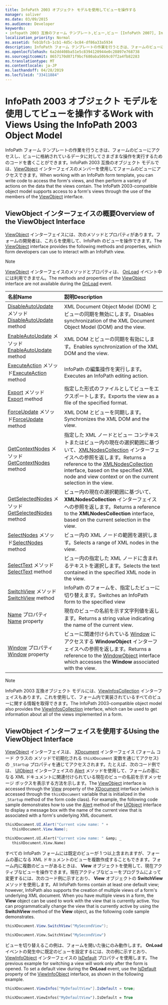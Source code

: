 ```yaml
---
title: InfoPath 2003 オブジェクト モデルを使用してビューを操作する
manager: soliver
ms.date: 03/09/2015
ms.audience: Developer
keywords:
- infopath 2003 互換のフォーム テンプレート,ビュー,ビュー [InfoPath 2007], InfoPath 2003 互換のフォーム テンプレート
localization_priority: Normal
ms.assetid: feb1bfcb-1cb1-4d5c-bc84-df86a33a5934
description: InfoPath フォーム テンプレートの作業を行うときは、フォームのビューにアクセスし、ビューに格納されているデータに対してさまざまな操作を実行するためのコードを書くことができます。InfoPath 2003 互換のオブジェクト モデルでは、ViewObject インターフェイスのメンバーを使用してフォームのビューにアクセスできます。
ms.openlocfilehash: 6a2dd408ba51e5c8394120944e0c28897e768738
ms.sourcegitcommit: 8657170d071f9bcf680aba50b9c07f2a4fb82283
ms.translationtype: MT
ms.contentlocale: ja-JP
ms.lasthandoff: 04/28/2019
ms.locfileid: "33411884"
---
```

# <a name="work-with-views-using-the-infopath-2003-object-model"></a><span data-ttu-id="78dbe-105">InfoPath 2003 オブジェクト モデルを使用してビューを操作する</span><span class="sxs-lookup"><span data-stu-id="78dbe-105">Work with Views Using the InfoPath 2003 Object Model</span></span>

<span data-ttu-id="78dbe-p102">InfoPath フォーム テンプレートの作業を行うときは、フォームのビューにアクセスし、ビューに格納されているデータに対してさまざまな操作を実行するためのコードを書くことができます。InfoPath 2003 互換のオブジェクト モデルでは、[ViewObject](https://msdn.microsoft.com/library/Microsoft.Office.Interop.InfoPath.SemiTrust.ViewObject.aspx) インターフェイスのメンバーを使用してフォームのビューにアクセスできます。</span><span class="sxs-lookup"><span data-stu-id="78dbe-p102">When working with an InfoPath form template, you can write code to access the form's views, and then perform a variety of actions on the data that the views contain. The InfoPath 2003-compatible object model supports access to a form's views through the use of the members of the [ViewObject](https://msdn.microsoft.com/library/Microsoft.Office.Interop.InfoPath.SemiTrust.ViewObject.aspx) interface.</span></span> 
  
## <a name="overview-of-the-viewobject-interface"></a><span data-ttu-id="78dbe-108">ViewObject インターフェイスの概要</span><span class="sxs-lookup"><span data-stu-id="78dbe-108">Overview of the ViewObject Interface</span></span>

<span data-ttu-id="78dbe-109">[ViewObject](https://msdn.microsoft.com/library/Microsoft.Office.Interop.InfoPath.SemiTrust.ViewObject.aspx) インターフェイスには、次のメソッドとプロパティがあります。フォームの開発者は、これらを使用して、InfoPath のビューを操作できます。</span><span class="sxs-lookup"><span data-stu-id="78dbe-109">The [ViewObject](https://msdn.microsoft.com/library/Microsoft.Office.Interop.InfoPath.SemiTrust.ViewObject.aspx) interface provides the following methods and properties, which form developers can use to interact with an InfoPath view.</span></span> 
  
> [!NOTE]
> <span data-ttu-id="78dbe-110">[ViewObject](https://msdn.microsoft.com/library/Microsoft.Office.Interop.InfoPath.SemiTrust.ViewObject.aspx) インターフェイスのメソッドとプロパティは、 [OnLoad](https://msdn.microsoft.com/library/Microsoft.Office.Interop.InfoPath.SemiTrust._XDocumentEventSink2_Event.OnLoad.aspx) イベント中には利用できません。</span><span class="sxs-lookup"><span data-stu-id="78dbe-110">The methods and properties of the [ViewObject](https://msdn.microsoft.com/library/Microsoft.Office.Interop.InfoPath.SemiTrust.ViewObject.aspx) interface are not available during the [OnLoad](https://msdn.microsoft.com/library/Microsoft.Office.Interop.InfoPath.SemiTrust._XDocumentEventSink2_Event.OnLoad.aspx) event.</span></span> 
  
|<span data-ttu-id="78dbe-111">**名前**</span><span class="sxs-lookup"><span data-stu-id="78dbe-111">**Name**</span></span>|<span data-ttu-id="78dbe-112">**説明**</span><span class="sxs-lookup"><span data-stu-id="78dbe-112">**Description**</span></span>|
|:-----|:-----|
|<span data-ttu-id="78dbe-113">[DisableAutoUpdate](https://msdn.microsoft.com/library/Microsoft.Office.Interop.InfoPath.SemiTrust.View.DisableAutoUpdate.aspx) メソッド</span><span class="sxs-lookup"><span data-stu-id="78dbe-113">[DisableAutoUpdate](https://msdn.microsoft.com/library/Microsoft.Office.Interop.InfoPath.SemiTrust.View.DisableAutoUpdate.aspx) method</span></span>  <br/> |<span data-ttu-id="78dbe-114">XML Document Object Model (DOM) とビューの同期を無効にします。</span><span class="sxs-lookup"><span data-stu-id="78dbe-114">Disables synchronization of the XML Document Object Model (DOM) and the view.</span></span>  <br/> |
|<span data-ttu-id="78dbe-115">[EnableAutoUpdate](https://msdn.microsoft.com/library/Microsoft.Office.Interop.InfoPath.SemiTrust.View.EnableAutoUpdate.aspx) メソッド</span><span class="sxs-lookup"><span data-stu-id="78dbe-115">[EnableAutoUpdate](https://msdn.microsoft.com/library/Microsoft.Office.Interop.InfoPath.SemiTrust.View.EnableAutoUpdate.aspx) method</span></span>  <br/> |<span data-ttu-id="78dbe-116">XML DOM とビューの同期を有効にします。</span><span class="sxs-lookup"><span data-stu-id="78dbe-116">Enables synchronization of the XML DOM and the view.</span></span>  <br/> |
|<span data-ttu-id="78dbe-117">[ExecuteAction](https://msdn.microsoft.com/library/Microsoft.Office.Interop.InfoPath.SemiTrust.View.ExecuteAction.aspx) メソッド</span><span class="sxs-lookup"><span data-stu-id="78dbe-117">[ExecuteAction](https://msdn.microsoft.com/library/Microsoft.Office.Interop.InfoPath.SemiTrust.View.ExecuteAction.aspx) method</span></span>  <br/> |<span data-ttu-id="78dbe-118">InfoPath の編集操作を実行します。</span><span class="sxs-lookup"><span data-stu-id="78dbe-118">Executes an InfoPath editing action.</span></span>  <br/> |
|<span data-ttu-id="78dbe-119">[Export](https://msdn.microsoft.com/library/Microsoft.Office.Interop.InfoPath.SemiTrust.View.Export.aspx) メソッド</span><span class="sxs-lookup"><span data-stu-id="78dbe-119">[Export](https://msdn.microsoft.com/library/Microsoft.Office.Interop.InfoPath.SemiTrust.View.Export.aspx) method</span></span>  <br/> |<span data-ttu-id="78dbe-120">指定した形式のファイルとしてビューをエクスポートします。</span><span class="sxs-lookup"><span data-stu-id="78dbe-120">Exports the view as a file of the specified format.</span></span>  <br/> |
|<span data-ttu-id="78dbe-121">[ForceUpdate](https://msdn.microsoft.com/library/Microsoft.Office.Interop.InfoPath.SemiTrust.View.ForceUpdate.aspx) メソッド</span><span class="sxs-lookup"><span data-stu-id="78dbe-121">[ForceUpdate](https://msdn.microsoft.com/library/Microsoft.Office.Interop.InfoPath.SemiTrust.View.ForceUpdate.aspx) method</span></span>  <br/> |<span data-ttu-id="78dbe-122">XML DOM とビューを同期します。</span><span class="sxs-lookup"><span data-stu-id="78dbe-122">Synchronizes the XML DOM and the view.</span></span>  <br/> |
|<span data-ttu-id="78dbe-123">[GetContextNodes](https://msdn.microsoft.com/library/Microsoft.Office.Interop.InfoPath.SemiTrust.View.GetContextNodes.aspx) メソッド</span><span class="sxs-lookup"><span data-stu-id="78dbe-123">[GetContextNodes](https://msdn.microsoft.com/library/Microsoft.Office.Interop.InfoPath.SemiTrust.View.GetContextNodes.aspx) method</span></span>  <br/> |<span data-ttu-id="78dbe-124">指定した XML ノードとビュー コンテキストまたはビュー内の現在の選択範囲に基づいて、[XMLNodesCollection](https://msdn.microsoft.com/library/Microsoft.Office.Interop.InfoPath.SemiTrust.XMLNodesCollection.aspx) インターフェイスへの参照を返します。</span><span class="sxs-lookup"><span data-stu-id="78dbe-124">Returns a reference to the [XMLNodesCollection](https://msdn.microsoft.com/library/Microsoft.Office.Interop.InfoPath.SemiTrust.XMLNodesCollection.aspx) interface, based on the specified XML node and view context or on the current selection in the view.</span></span>  <br/> |
|<span data-ttu-id="78dbe-125">[GetSelectedNodes](https://msdn.microsoft.com/library/Microsoft.Office.Interop.InfoPath.SemiTrust.View.GetSelectedNodes.aspx) メソッド</span><span class="sxs-lookup"><span data-stu-id="78dbe-125">[GetSelectedNodes](https://msdn.microsoft.com/library/Microsoft.Office.Interop.InfoPath.SemiTrust.View.GetSelectedNodes.aspx) method</span></span>  <br/> |<span data-ttu-id="78dbe-126">ビュー内の現在の選択範囲に基づいて、 **XMLNodesCollection** インターフェイスへの参照を返します。</span><span class="sxs-lookup"><span data-stu-id="78dbe-126">Returns a reference to the **XMLNodesCollection** interface, based on the current selection in the view.</span></span>  <br/> |
|<span data-ttu-id="78dbe-127">[SelectNodes](https://msdn.microsoft.com/library/Microsoft.Office.Interop.InfoPath.SemiTrust.View.SelectNodes.aspx) メソッド</span><span class="sxs-lookup"><span data-stu-id="78dbe-127">[SelectNodes](https://msdn.microsoft.com/library/Microsoft.Office.Interop.InfoPath.SemiTrust.View.SelectNodes.aspx) method</span></span>  <br/> |<span data-ttu-id="78dbe-128">ビュー内の XML ノードの範囲を選択します。</span><span class="sxs-lookup"><span data-stu-id="78dbe-128">Selects a range of XML nodes in the view.</span></span>  <br/> |
|<span data-ttu-id="78dbe-129">[SelectText](https://msdn.microsoft.com/library/Microsoft.Office.Interop.InfoPath.SemiTrust.View.SelectText.aspx) メソッド</span><span class="sxs-lookup"><span data-stu-id="78dbe-129">[SelectText](https://msdn.microsoft.com/library/Microsoft.Office.Interop.InfoPath.SemiTrust.View.SelectText.aspx) method</span></span>  <br/> |<span data-ttu-id="78dbe-130">ビュー内の指定した XML ノードに含まれるテキストを選択します。</span><span class="sxs-lookup"><span data-stu-id="78dbe-130">Selects the text contained in the specified XML node in the view.</span></span>  <br/> |
|<span data-ttu-id="78dbe-131">[SwitchView](https://msdn.microsoft.com/library/Microsoft.Office.Interop.InfoPath.SemiTrust.View.SwitchView.aspx) メソッド</span><span class="sxs-lookup"><span data-stu-id="78dbe-131">[SwitchView](https://msdn.microsoft.com/library/Microsoft.Office.Interop.InfoPath.SemiTrust.View.SwitchView.aspx) method</span></span>  <br/> |<span data-ttu-id="78dbe-132">InfoPath のフォームを、指定したビューに切り替えます。</span><span class="sxs-lookup"><span data-stu-id="78dbe-132">Switches an InfoPath form to the specified view</span></span>  <br/> |
|<span data-ttu-id="78dbe-133">[Name](https://msdn.microsoft.com/library/Microsoft.Office.Interop.InfoPath.SemiTrust.View.Name.aspx) プロパティ</span><span class="sxs-lookup"><span data-stu-id="78dbe-133">[Name](https://msdn.microsoft.com/library/Microsoft.Office.Interop.InfoPath.SemiTrust.View.Name.aspx) property</span></span>  <br/> |<span data-ttu-id="78dbe-134">現在のビューの名前を示す文字列値を返します。</span><span class="sxs-lookup"><span data-stu-id="78dbe-134">Returns a string value indicating the name of the current view.</span></span>  <br/> |
|<span data-ttu-id="78dbe-135">[Window](https://msdn.microsoft.com/library/Microsoft.Office.Interop.InfoPath.SemiTrust.View.Window.aspx) プロパティ</span><span class="sxs-lookup"><span data-stu-id="78dbe-135">[Window](https://msdn.microsoft.com/library/Microsoft.Office.Interop.InfoPath.SemiTrust.View.Window.aspx) property</span></span>  <br/> |<span data-ttu-id="78dbe-136">ビューに関連付けられている [Window](https://msdn.microsoft.com/library/Microsoft.Office.Interop.InfoPath.SemiTrust.WindowObject.aspx) にアクセスする **WindowObject** インターフェイスへの参照を返します。</span><span class="sxs-lookup"><span data-stu-id="78dbe-136">Returns a reference to the [WindowObject](https://msdn.microsoft.com/library/Microsoft.Office.Interop.InfoPath.SemiTrust.WindowObject.aspx) interface which accesses the **Window** associated with the view.</span></span>  <br/> |
   
> [!NOTE]
> <span data-ttu-id="78dbe-137">InfoPath 2003 互換オブジェクト モデルには、[ViewInfosCollection](https://msdn.microsoft.com/library/Microsoft.Office.Interop.InfoPath.SemiTrust.ViewInfosCollection.aspx) インターフェイスもあります。これを使用して、フォーム内で実装されているすべてのビューに関する情報を取得できます。</span><span class="sxs-lookup"><span data-stu-id="78dbe-137">The InfoPath 2003-compatible object model also provides the [ViewInfosCollection](https://msdn.microsoft.com/library/Microsoft.Office.Interop.InfoPath.SemiTrust.ViewInfosCollection.aspx) interface, which can be used to get information about all of the views implemented in a form.</span></span> 
  
## <a name="using-the-viewobject-interface"></a><span data-ttu-id="78dbe-138">ViewObject インターフェイスを使用する</span><span class="sxs-lookup"><span data-stu-id="78dbe-138">Using the ViewObject Interface</span></span>

<span data-ttu-id="78dbe-p103">[ViewObject](https://msdn.microsoft.com/library/Microsoft.Office.Interop.InfoPath.SemiTrust.ViewObject.aspx) インターフェイスは、 [XDocument](https://msdn.microsoft.com/library/Microsoft.Office.Interop.InfoPath.SemiTrust._XDocument2.View.aspx) インターフェイス (フォーム コード クラスの  [](https://msdn.microsoft.com/library/Microsoft.Office.Interop.InfoPath.SemiTrust.XDocument.aspx) メソッドで初期化される  `thisXDocument` 変数を通じてアクセス) の `_Startup` プロパティを通じてアクセスされます。たとえば、次のコード例では、 [UIObject](https://msdn.microsoft.com/library/Microsoft.Office.Interop.InfoPath.SemiTrust.UI2.Alert.aspx) インターフェイスの [Alert](https://msdn.microsoft.com/library/Microsoft.Office.Interop.InfoPath.SemiTrust.UIObject.aspx) メソッドを使用して、フォームの基になる XML ドキュメントに関連付けられている現在のビューの名前を示すメッセージ ボックスを表示する方法を示します。</span><span class="sxs-lookup"><span data-stu-id="78dbe-p103">The [ViewObject](https://msdn.microsoft.com/library/Microsoft.Office.Interop.InfoPath.SemiTrust.ViewObject.aspx) interface is accessed through the [View](https://msdn.microsoft.com/library/Microsoft.Office.Interop.InfoPath.SemiTrust._XDocument2.View.aspx) property of the [XDocument](https://msdn.microsoft.com/library/Microsoft.Office.Interop.InfoPath.SemiTrust.XDocument.aspx) interface (which is accessed through the  `thisXDocument` variable that is initialized in the  `_Startup` method of the form code class). For example, the following code sample demonstrates how to use the [Alert](https://msdn.microsoft.com/library/Microsoft.Office.Interop.InfoPath.SemiTrust.UI2.Alert.aspx) method of the [UIObject](https://msdn.microsoft.com/library/Microsoft.Office.Interop.InfoPath.SemiTrust.UIObject.aspx) interface to display a message box with the name of the current view that is associated with a form's underlying XML document.</span></span> 
  
```cs
thisXDocument.UI.Alert("Current view name: " + 
   thisXDocument.View.Name);
```

```vb
thisXDocument.UI.Alert("Current view name: " &amp; _
   thisXDocument.View.Name)
```

<span data-ttu-id="78dbe-p104">すべての InfoPath フォームには既定のビューが 1 つ以上含まれますが、フォームの基になる XML ドキュメントのビューを複数作成することもできます。フォーム内に複数のビューがあるときは、 **View** オブジェクトを使用して、現在アクティブなビューを操作できます。現在アクティブなビューをプログラムによって変更するには、次のコード例に示すとおり、 **View** オブジェクトの **SwitchView** メソッドを使用します。</span><span class="sxs-lookup"><span data-stu-id="78dbe-p104">All InfoPath forms contain at least one default view; however, InfoPath also supports the creation of multiple views of a form's underlying XML document. When you have multiple views in a form, the **View** object can be used to work with the view that is currently active. You can programmatically change the view that is currently active by using the **SwitchView** method of the **View** object, as the following code sample demonstrates.</span></span> 
  
```cs
thisXDocument.View.SwitchView("MySecondView");
```

```vb
thisXDocument.View.SwitchView("MySecondView")
```

<span data-ttu-id="78dbe-p105">ビューを切り替えるこの例は、フォームを開いた後にのみ動作します。 **OnLoad** イベントの発生中に既定のビューを設定するには、次の例に示すとおり、 [ViewInfoObject](https://msdn.microsoft.com/library/Microsoft.Office.Interop.InfoPath.SemiTrust.ViewInfo.IsDefault.aspx) インターフェイスの [IsDefault](https://msdn.microsoft.com/library/Microsoft.Office.Interop.InfoPath.SemiTrust.ViewInfoObject.aspx) プロパティを使用します。</span><span class="sxs-lookup"><span data-stu-id="78dbe-p105">The previous example for switching a view will work only after the form is opened. To set a default view during the **OnLoad** event, use the [IsDefault](https://msdn.microsoft.com/library/Microsoft.Office.Interop.InfoPath.SemiTrust.ViewInfo.IsDefault.aspx) property of the [ViewInfoObject](https://msdn.microsoft.com/library/Microsoft.Office.Interop.InfoPath.SemiTrust.ViewInfoObject.aspx) interface, as shown in the following example.</span></span> 
  
```cs
thisXDocument.ViewInfos["MyDefaultView"].IsDefault = true;
```

```vb
thisXDocument.ViewInfos("MyDefaultView").IsDefault = True
```


